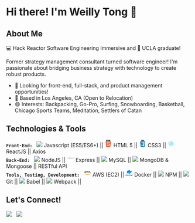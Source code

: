 # Hi there! I'm Weilly Tong 👋

## About Me
:computer: Hack Reactor Software Engineering Immersive and :bear: UCLA graduate!

Former strategy management consultant turned software engineer! I'm passionate about bridging business strategy with technology to create robust products.


- :telescope: Looking for front-end, full-stack, and product management opportunities!
- :round_pushpin: Based in Los Angeles, CA (Open to Relocation)
- :smile: Interests: Backpacking, Go-Pro, Surfing, Snowboarding, Basketball, Chicago Sports Teams, Meditation, Settlers of Catan

## Technologies & Tools
__``` Front-End: ```__ &nbsp;
 <img height="15" src="https://cdn.iconscout.com/icon/free/png-512/javascript-2752148-2284965.png"> Javascript (ES5/ES6+) || <img height="20" src="https://raw.githubusercontent.com/github/explore/80688e429a7d4ef2fca1e82350fe8e3517d3494d/topics/html/html.png"> HTML 5 || <img height="20" src="https://raw.githubusercontent.com/github/explore/80688e429a7d4ef2fca1e82350fe8e3517d3494d/topics/css/css.png"> CSS3 || <img height="20" src="https://raw.githubusercontent.com/github/explore/80688e429a7d4ef2fca1e82350fe8e3517d3494d/topics/react/react.png"> ReactJS || Axios
<br />
__``` Back-End: ```__ &nbsp;
 <img height="20" src="https://cdn.iconscout.com/icon/free/png-512/node-js-1174925.png"> NodeJS || <img height="20" src="https://raw.githubusercontent.com/github/explore/80688e429a7d4ef2fca1e82350fe8e3517d3494d/topics/express/express.png"> Express || <img height="20" src="https://styles.redditmedia.com/t5_2qm6k/styles/communityIcon_dhjr6guc03x51.png?width=256&s=3e825b7205c7f497d4695028e358d26ee359f84b"> MySQL || <img height="20" src="https://img.icons8.com/color/452/mongodb.png"> MongoDB & Mongoose || RESTful API
 <br />
__``` Tools, Testing, Development: ```__ &nbsp;
<img height="20" src="https://raw.githubusercontent.com/github/explore/80688e429a7d4ef2fca1e82350fe8e3517d3494d/topics/aws/aws.png"> AWS (EC2) ||
  <img height="20" src="https://raw.githubusercontent.com/github/explore/80688e429a7d4ef2fca1e82350fe8e3517d3494d/topics/docker/docker.png"> Docker ||
  <img height="20" src="https://iconape.com/wp-content/files/xf/83668/svg/npm-2.svg"> NPM ||
  <img height="20" src="https://upload.wikimedia.org/wikipedia/commons/thumb/3/3f/Git_icon.svg/1024px-Git_icon.svg.png"> Git ||
  <img height="20" src="https://user-images.githubusercontent.com/3025322/87547253-bf050400-c6a2-11ea-950a-280311bc6cc8.png"> Babel ||
  <img height="20" src="https://cdn.iconscout.com/icon/free/png-512/webpack-1-1174980.png"> Webpack ||


## Let's Connect! ###
<img height="22" src="https://img.shields.io/badge/Email-weillydtong@gmail.com-blue?endpoint&style=social&logo=minutemailer" > &nbsp; <img height="22" src="https://img.shields.io/badge/LinkedIn-weillytong-blue?endpoint&style=social&logo=linkedin&link=https://www.linkedin.com/in/weilly-tong/&link=https://www.linkedin.com/in/weilly-tong/" >
<!-------



<!--
**weillytong/weillytong** is a ✨ _special_ ✨ repository because its `README.md` (this file) appears on your GitHub profile.

Here are some ideas to get you started:

- 🔭 I’m currently working on ...
- 🌱 I’m currently learning ...
- 👯 I’m looking to collaborate on ...
- 🤔 I’m looking for help with ...
- 💬 Ask me about ...
- 📫 How to reach me: ...
- 😄 Pronouns: ...
- ⚡ Fun fact: ...
-->
